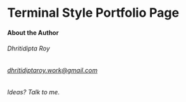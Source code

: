 # Terminal Style Portfolio Page

#### 

#### About the Author
###### Dhritidipta Roy
###### dhritidiptaroy.work@gmail.com
###### Ideas? Talk to me.
